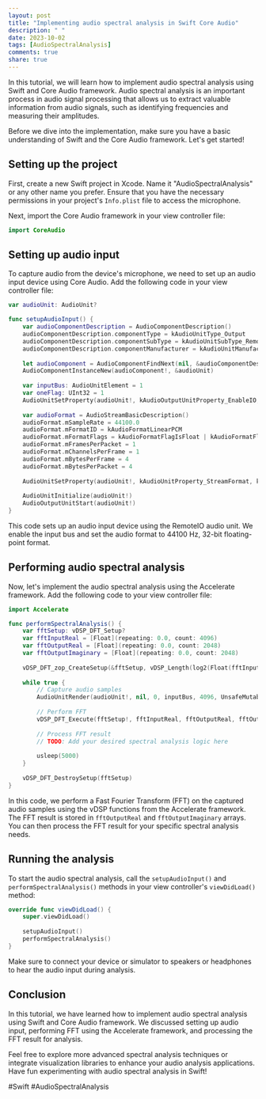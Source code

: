 ```yaml
---
layout: post
title: "Implementing audio spectral analysis in Swift Core Audio"
description: " "
date: 2023-10-02
tags: [AudioSpectralAnalysis]
comments: true
share: true
---
```


In this tutorial, we will learn how to implement audio spectral analysis using Swift and Core Audio framework. Audio spectral analysis is an important process in audio signal processing that allows us to extract valuable information from audio signals, such as identifying frequencies and measuring their amplitudes.

Before we dive into the implementation, make sure you have a basic understanding of Swift and the Core Audio framework. Let's get started!

## Setting up the project

First, create a new Swift project in Xcode. Name it "AudioSpectralAnalysis" or any other name you prefer. Ensure that you have the necessary permissions in your project's `Info.plist` file to access the microphone.

Next, import the Core Audio framework in your view controller file:

```swift
import CoreAudio
```

## Setting up audio input

To capture audio from the device's microphone, we need to set up an audio input device using Core Audio. Add the following code in your view controller file:

```swift
var audioUnit: AudioUnit?

func setupAudioInput() {
    var audioComponentDescription = AudioComponentDescription()
    audioComponentDescription.componentType = kAudioUnitType_Output
    audioComponentDescription.componentSubType = kAudioUnitSubType_RemoteIO
    audioComponentDescription.componentManufacturer = kAudioUnitManufacturer_Apple
    
    let audioComponent = AudioComponentFindNext(nil, &audioComponentDescription)
    AudioComponentInstanceNew(audioComponent!, &audioUnit)
    
    var inputBus: AudioUnitElement = 1
    var oneFlag: UInt32 = 1
    AudioUnitSetProperty(audioUnit!, kAudioOutputUnitProperty_EnableIO, kAudioUnitScope_Input, inputBus, &oneFlag, UInt32(MemoryLayout.size(ofValue: oneFlag)))
    
    var audioFormat = AudioStreamBasicDescription()
    audioFormat.mSampleRate = 44100.0
    audioFormat.mFormatID = kAudioFormatLinearPCM
    audioFormat.mFormatFlags = kAudioFormatFlagIsFloat | kAudioFormatFlagIsPacked
    audioFormat.mFramesPerPacket = 1
    audioFormat.mChannelsPerFrame = 1
    audioFormat.mBytesPerFrame = 4
    audioFormat.mBytesPerPacket = 4
    
    AudioUnitSetProperty(audioUnit!, kAudioUnitProperty_StreamFormat, kAudioUnitScope_Input, inputBus, &audioFormat, UInt32(MemoryLayout.size(ofValue: audioFormat)))
    
    AudioUnitInitialize(audioUnit!)
    AudioOutputUnitStart(audioUnit!)
}
```

This code sets up an audio input device using the RemoteIO audio unit. We enable the input bus and set the audio format to 44100 Hz, 32-bit floating-point format.

## Performing audio spectral analysis

Now, let's implement the audio spectral analysis using the Accelerate framework. Add the following code to your view controller file:

```swift
import Accelerate

func performSpectralAnalysis() {
    var fftSetup: vDSP_DFT_Setup?
    var fftInputReal = [Float](repeating: 0.0, count: 4096)
    var fftOutputReal = [Float](repeating: 0.0, count: 2048)
    var fftOutputImaginary = [Float](repeating: 0.0, count: 2048)
    
    vDSP_DFT_zop_CreateSetup(&fftSetup, vDSP_Length(log2(Float(fftInputReal.count))), vDSP_DFT_Direction(kFFTDirection_Forward))
    
    while true {
        // Capture audio samples
        AudioUnitRender(audioUnit!, nil, 0, inputBus, 4096, UnsafeMutablePointer(mutating: fftInputReal))
        
        // Perform FFT
        vDSP_DFT_Execute(fftSetup!, fftInputReal, fftOutputReal, fftOutputImaginary)
        
        // Process FFT result
        // TODO: Add your desired spectral analysis logic here
        
        usleep(5000)
    }
    
    vDSP_DFT_DestroySetup(fftSetup)
}
```

In this code, we perform a Fast Fourier Transform (FFT) on the captured audio samples using the vDSP functions from the Accelerate framework. The FFT result is stored in `fftOutputReal` and `fftOutputImaginary` arrays. You can then process the FFT result for your specific spectral analysis needs.

## Running the analysis

To start the audio spectral analysis, call the `setupAudioInput()` and `performSpectralAnalysis()` methods in your view controller's `viewDidLoad()` method:

```swift
override func viewDidLoad() {
    super.viewDidLoad()
    
    setupAudioInput()
    performSpectralAnalysis()
}
```

Make sure to connect your device or simulator to speakers or headphones to hear the audio input during analysis.

## Conclusion

In this tutorial, we have learned how to implement audio spectral analysis using Swift and Core Audio framework. We discussed setting up audio input, performing FFT using the Accelerate framework, and processing the FFT result for analysis.

Feel free to explore more advanced spectral analysis techniques or integrate visualization libraries to enhance your audio analysis applications. Have fun experimenting with audio spectral analysis in Swift!

#Swift #AudioSpectralAnalysis